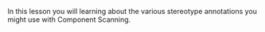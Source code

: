 In this lesson you will learning about the various stereotype
annotations you might use with Component Scanning.
